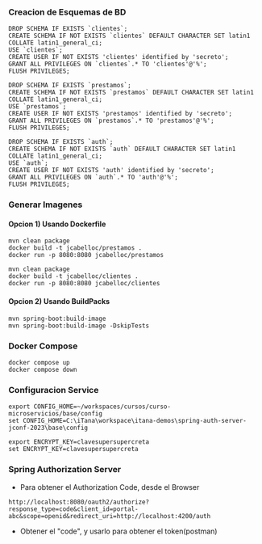 


### Creacion de Esquemas de BD
```
DROP SCHEMA IF EXISTS `clientes`;
CREATE SCHEMA IF NOT EXISTS `clientes` DEFAULT CHARACTER SET latin1 COLLATE latin1_general_ci;
USE `clientes`;
CREATE USER IF NOT EXISTS 'clientes' identified by 'secreto';
GRANT ALL PRIVILEGES ON `clientes`.* TO 'clientes'@'%';
FLUSH PRIVILEGES;

DROP SCHEMA IF EXISTS `prestamos`;
CREATE SCHEMA IF NOT EXISTS `prestamos` DEFAULT CHARACTER SET latin1 COLLATE latin1_general_ci;
USE `prestamos`;
CREATE USER IF NOT EXISTS 'prestamos' identified by 'secreto';
GRANT ALL PRIVILEGES ON `prestamos`.* TO 'prestamos'@'%';
FLUSH PRIVILEGES;

DROP SCHEMA IF EXISTS `auth`;
CREATE SCHEMA IF NOT EXISTS `auth` DEFAULT CHARACTER SET latin1 COLLATE latin1_general_ci;
USE `auth`;
CREATE USER IF NOT EXISTS 'auth' identified by 'secreto';
GRANT ALL PRIVILEGES ON `auth`.* TO 'auth'@'%';
FLUSH PRIVILEGES;

```

### Generar Imagenes
#### Opcion 1) Usando Dockerfile
``` 
mvn clean package
docker build -t jcabelloc/prestamos .
docker run -p 8080:8080 jcabelloc/prestamos 
```

``` 
mvn clean package
docker build -t jcabelloc/clientes .
docker run -p 8080:8080 jcabelloc/clientes

```

#### Opcion 2) Usando BuildPacks
```
mvn spring-boot:build-image 
mvn spring-boot:build-image -DskipTests
```


### Docker Compose
```
docker compose up
docker compose down
```

### Configuracion Service

```
export CONFIG_HOME=~/workspaces/cursos/curso-microservicios/base/config
set CONFIG_HOME=C:\iTana\workspace\itana-demos\spring-auth-server-jconf-2023\base\config
```

```
export ENCRYPT_KEY=clavesupersupercreta
set ENCRYPT_KEY=clavesupersupercreta
```


### Spring Authorization Server
* Para obtener el Authorization Code, desde el Browser
```
http://localhost:8080/oauth2/authorize?response_type=code&client_id=portal-abc&scope=openid&redirect_uri=http://localhost:4200/auth
```
* Obtener el "code", y usarlo para obtener el token(postman)